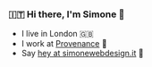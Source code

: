 ### :it: Hi there, I'm Simone 👋

- I live in London :uk:
- I work at [Provenance](https://github.com/ProjectProvenance) :green_heart:
- Say [hey at simonewebdesign.it](mailto:hey@simonewebdesign.it) :postbox:
